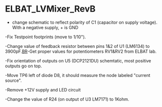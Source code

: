 # ELBAT_LVMixer_RevB
 * change schematic to reflect polarity of C1 (capacitor on supply voltage). With a negative supply, + is GND

-Fix Testpoint footprints (move to 1/10").

-Change value of feedback resistor between pins 1&2 of U1 (LM6134) to 3900pF.[BR](BR.md)-Get proper values for potentiometers RV1&RV2 from ELBAT lab.

-Fix orientation of outputs on U5 (DCP2121DU) schemtatic, most positive outputs go on top.

-Move TP6 left of diode D8, it should measure the node labeled "current source".

-Remove +12V supply and LED circuit

-Change the value of R24 (on output of U3 LM7171) to 1Kohm.

